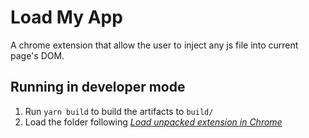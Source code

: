 # Load My App

A chrome extension that allow the user to inject any js file into current page's DOM. 

## Running in developer mode

1. Run `yarn build` to build the artifacts to `build/`
2. Load the folder following [_Load unpacked extension in Chrome_](https://developer.chrome.com/extensions/getstarted)
